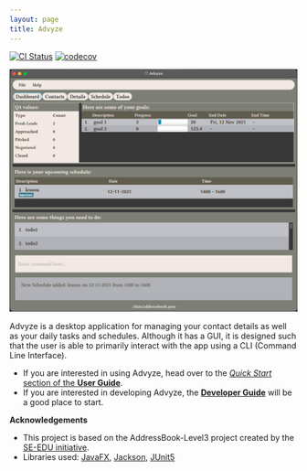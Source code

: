 ```yaml
---
layout: page
title: Advyze
---
```


[![CI Status](https://github.com/AY2122S1-CS2103-T14-4/tp/workflows/Java%20CI/badge.svg)](https://github.com/AY2122S1-CS2103-T14-4/tp/actions)
[![codecov](https://codecov.io/gh/AY2122S1-CS2103-T14-4/tp/branch/master/graph/badge.svg?token=DJSQXHA68C)](https://codecov.io/gh/AY2122S1-CS2103-T14-4/tp)

![Ui](images/dashboard-tab-v1.4.png)

Advyze is a desktop application for managing your contact details as well as your daily tasks and schedules. 
Although it has a GUI, it is designed such that the user is able to primarily interact with the app using a CLI 
(Command Line Interface). 

* If you are interested in using Advyze, head over to the [_Quick Start_ section of the **User Guide**](UserGuide.html#quick-start).
* If you are interested in developing Advyze, the [**Developer Guide**](DeveloperGuide.html) will be a good place to start.


**Acknowledgements**
* This project is based on the AddressBook-Level3 project created by the [SE-EDU initiative](https://se-education.org).
* Libraries used: [JavaFX](https://openjfx.io/), [Jackson](https://github.com/FasterXML/jackson), [JUnit5](https://github.com/junit-team/junit5)

